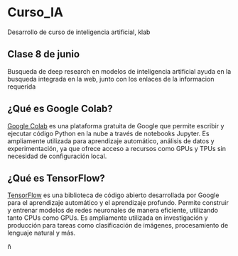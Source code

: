 # Curso_IA
Desarrollo de curso de inteligencia artificial, klab 


## Clase 8 de junio

Busqueda de deep research en modelos de inteligencia artificial
ayuda en la busqueda integrada en la web, junto con los enlaces de la informacion requerida

## ¿Qué es Google Colab?

[Google Colab](https://colab.research.google.com/) es una plataforma gratuita de Google que permite escribir y ejecutar código Python en la nube a través de notebooks Jupyter. Es ampliamente utilizada para aprendizaje automático, análisis de datos y experimentación, ya que ofrece acceso a recursos como GPUs y TPUs sin necesidad de configuración local.

## ¿Qué es TensorFlow?

[TensorFlow](https://www.tensorflow.org/) es una biblioteca de código abierto desarrollada por Google para el aprendizaje automático y el aprendizaje profundo. Permite construir y entrenar modelos de redes neuronales de manera eficiente, utilizando tanto CPUs como GPUs. Es ampliamente utilizada en investigación y producción para tareas como clasificación de imágenes, procesamiento de lenguaje natural y más.

ñ
